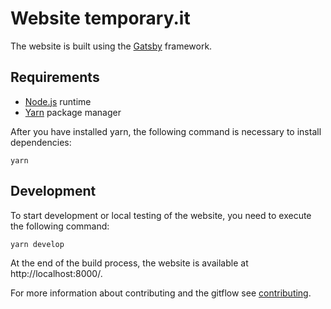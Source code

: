 # Website temporary.it

The website is built using the [Gatsby](https://www.gatsbyjs.com/) framework.

## Requirements

- [Node.js](https://nodejs.org/it/) runtime
- [Yarn](https://yarnpkg.com/) package manager

After you have installed yarn, the following command is necessary to install dependencies:

```
yarn
```

## Development

To start development or local testing of the website, you need to execute the following command:

```
yarn develop
```

At the end of the build process, the website is available at http://localhost:8000/.

For more information about contributing and the gitflow see [contributing](CONTRIBUTING.md).
